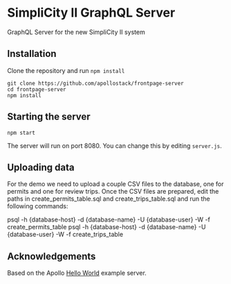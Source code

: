 # SimpliCity II GraphQL Server

GraphQL Server for the new SimpliCity II system

## Installation

Clone the repository and run `npm install`

```
git clone https://github.com/apollostack/frontpage-server
cd frontpage-server
npm install
```

## Starting the server

```
npm start
```

The server will run on port 8080. You can change this by editing `server.js`.

## Uploading data

For the demo we need to upload a couple CSV files to the database, one for permits and one for review trips. Once the CSV files are prepared, edit the paths in create_permits_table.sql and create_trips_table.sql and run the following commands:

  psql -h {database-host} -d {database-name} -U {database-user} -W -f create_permits_table
  psql -h {database-host} -d {database-name} -U {database-user} -W -f create_trips_table

## Acknowledgements
Based on the Apollo [Hello World](https://github.com/apollostack/frontpage-server) example server.
